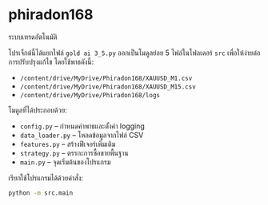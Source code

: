 # phiradon168
ระบบเทรดอัตโนมัติ

โปรเจ็กต์นี้ได้แยกไฟล์ `gold ai 3_5.py` ออกเป็นโมดูลย่อย 5 ไฟล์ในโฟลเดอร์ `src` เพื่อให้ง่ายต่อการปรับปรุงแก้ไข โดยใช้พาธดังนี้:

- `/content/drive/MyDrive/Phiradon168/XAUUSD_M1.csv`
- `/content/drive/MyDrive/Phiradon168/XAUUSD_M15.csv`
- `/content/drive/MyDrive/Phiradon168/logs`

โมดูลที่ได้ประกอบด้วย:
- `config.py` – กำหนดค่าพาธและตั้งค่า logging
- `data_loader.py` – โหลดข้อมูลจากไฟล์ CSV
- `features.py` – สร้างฟีเจอร์เพิ่มเติม
- `strategy.py` – ตรรกะการซื้อขายพื้นฐาน
- `main.py` – จุดเริ่มต้นของโปรแกรม

เรียกใช้โปรแกรมได้ด้วยคำสั่ง:
```bash
python -m src.main
```
